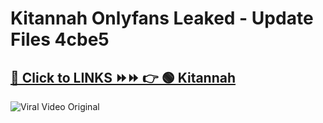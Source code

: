 
 # Kitannah Onlyfans Leaked - Update Files 4cbe5

## <h2><a href="https://clipsfans.com/Kitannah&ref=git">🔗 Click to LINKS ⏩⏩ 👉 🟢 Kitannah </a></h2>

<a href="https://clipsfans.com/Kitannah&ref=git" rel="nofollow" data-target="animated-image.originalLink"><img src="https://i.ibb.co.com/xMMVF88/686577567.gif" alt="Viral Video Original" style="max-width: 100%; display: inline-block;" data-target="animated-image.originalImage"></a>

